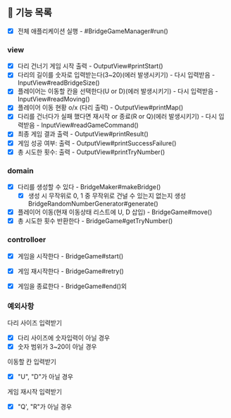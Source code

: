 
## 🚀 기능 목록

- [x] 전체 애플리케이션 실행 - #BridgeGameManager#run()

### view
- [x] 다리 건너기 게임 시작 출력 - OutputView#printStart()
- [x] 다리의 길이를 숫자로 입력받는다(3~20)(에러 발생시키기) - 다시 입력받음 - InputView#readBridgeSize()
- [x] 플레이어는 이동할 칸을 선택한다(U or D)(에러 발생시키기) - 다시 입력받음 - InputView#readMoving()
- [x] 플레이어 이동 현황 o/x (다리 출력) - OutputView#printMap()
- [x] 다리를 건너다가 실패 했다면 재시작 or 종료(R or Q)(에러 발생시키기) - 다시 입력받음 - InputView#readGameCommand()
- [x] 최종 게임 결과 출력 - OutputView#printResult()
- [x] 게임 성공 여부: 출력 - OutputView#printSuccessFailure()
- [x] 총 시도한 횟수: 출력 - OutputView#printTryNumber()

### domain
- [x] 다리를 생성할 수 있다 - BridgeMaker#makeBridge()
  - [x] 생성 시 무작위로  0, 1 중 무작위로 건널 수 있는지 없는지 생성 BridgeRandomNumberGenerator#generate()
- [x] 플레이어 이동(현재 이동상태 리스트에 U, D 삽입) - BridgeGame#move()
- [x] 총 시도한 횟수 반환한다 - BridgeGame#getTryNumber()

### controlloer
- [x] 게임을 시작한다 - BridgeGame#start()
- [x] 게임 재시작한다 - BridgeGame#retry()
- [x] 게임을 종료한다 - BridgeGame#end()외


### 예외사항
다리 사이즈 입력받기
- [x] 다리 사이즈에 숫자입력이 아닐 경우
- [x] 숫자 범위가 3~20이 아닐 경우

이동할 칸 입력받기
- [x] "U", "D"가 아닐 경우

게임 재시작 입력받기
- [x] "Q', "R"가 아닐 경우